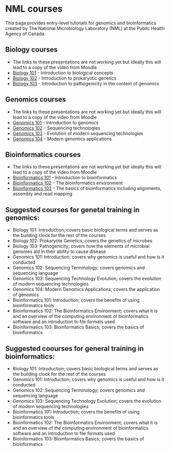 # NML courses 

This page provides entry-level tutorials for genomics and bioinformatics created by The National Microbiology Laboratory (NML) at the Public Health Agency of Canada. 

## Biology courses
* The links to these presentations are not working yet but ideally this will lead to a copy of the video from Moodle
* [Biology 101](Bio1.md) - Introduction to biological concepts
* [Biology 102](Bio2.md) - Introduction to prokaryotic genetics
* [Biology 103](Bio3.md) - Introduction to pathogenicity in the context of genomics

## Genomics courses
* The links to these presentations are not working yet but ideally this will lead to a copy of the video from Moodle
* [Genomics 101](Bio1.md) - Introduction to genomics
* [Genomics 102](Bio2.md) - Sequencing technologies 
* [Genomics 103](Bio3.md) - Evolution of modern sequencing technologies
* [Genomics 104](Bio4.md) - Modern genomics applications

## Bioinformatics courses
* The links to these presentations are not working yet but ideally this will lead to a copy of the video from Moodle
* [Bioinformatics 101](Bfx1.md) - Introduction to bioinformatics
* [Bioinformatics 102](Bfx2.md) - The bioinformatics environment 
* [Bioinformatics 103](Bfx3.md) - The basics of bioinformatics including alignments, assembly and read mapping
 
## Suggested courses for genetal training in genomics:
 * Biology 101: Introduction; covers basic biological terms and serves as the building clock for the rest of the courses
 * Biology 102: Prokaryote Genetics; covers the genetics of microbes
 * Biology 103: Pathogenicity; covers how the elements of microbial genomes aid in their ability to cause disease
 * Genomics 101: Introduction; covers why genomics is useful and how is it conducted
 * Genomics 102: Sequencing Terminology; covers genomics and sequencing language  
 * Genomics 103: Sequencing Technology Evolution; covers the evolution of modern sequencing technologies
 * Genomics 104: Modern Genomics Applications; covers the application of genomics
 * Bioinformatics 101: Introduction; covers the benefits of using bioinformatics tools
 * Bioinformatics 102: The Bioinformatics Environment; covers what it is and an overview of the computing environment of bioinformatics software and an introduction to file formats used 
 * Bioinformatics 103: Bioinformatics Basics; covers the basics of bioinformatics
 
## Suggested coourses for general training in bioinformatics:
 * Biology 101: Introduction; covers basic biological terms and serves as the building clock for the rest of the courses
 * Genomics 101: Introduction; covers why genomics is useful and how is it conducted
 * Genomics 102: Sequencing Terminology; covers genomics and sequencing language  
 * Genomics 103: Sequencing Technology Evolution; covers the evolution of modern sequencing technologies
 * Bioinformatics 101: Introduction; covers the benefits of using bioinformatics tools
 * Bioinformatics 102: The Bioinformatics Environment; covers what it is and an overview of the computing environment of bioinformatics software and an introduction to file formats used 
 * Bioinformatics 103: Bioinformatics Basics; covers the basics of bioinformatics

 
